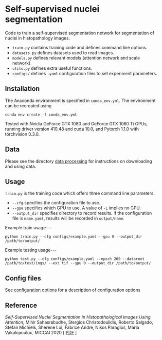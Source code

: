 # Self-supervised nuclei segmentation

Code to train a self-supervised segmentation network for segmentation of nuclei in histopathology images. 

* ```train.py``` contains training code and defines command line options. 
* ```datasets.py``` defines datasets used to read images. 
* ```models.py``` defines relevant models (attention network and scale network).
* ```utils.py``` defines extra useful functions.
* ```configs/``` defines ```.yaml``` configuration files to set experiment parameters. 

## Installation
The Anaconda environment is specified in ```conda_env.yml```. The environment can be recreated using

```
conda env create -f conda_env.yml
```

Tested with Nvidia GeForce GTX 1080 and GeForce GTX 1080 Ti GPUs, running driver version 410.48 and cuda 10.0, and Pytorch 1.1.0 with torchvision 0.3.0.

## Data
Please see the directory [data processing](data_processing/README.md) for instructions on downloading and using data. 

## Usage
```train.py``` is the training code which offers three command line parameters. 
* ```--cfg``` specifies the configuration file to use.
* ```--gpu``` specifies which GPU to use. A value of ```-1``` implies no GPU.
* ```--output_dir``` specifies directory to record results. If the configuration file is ```name.yaml```, results will be recorded in ```output/name```. 

Example train usage---

```
python train.py --cfg configs/example.yaml --gpu 0 --output_dir /path/to/output/
```

Example testing usage---
```
python test.py --cfg configs/example.yaml --epoch 200 --dataroot /path/to/test/imgs/ --ext tif --gpu 0 --output_dir /path/to/output/
```


## Config files
See [configuration options](configs/README.md) for a description of configuration options


## Reference
*Self-Supervised Nuclei Segmentation in Histopathological Images Using Attention*, Mihir Sahasrabudhe, Stergios Christodoulidis, Roberto Salgado, Stefan Michiels, Sherene Loi, Fabrice Andre, Nikos Paragios, Maria Vakalopoulou, MICCAI 2020 [ [PDF](https://arxiv.org/pdf/2007.08373.pdf) ]
